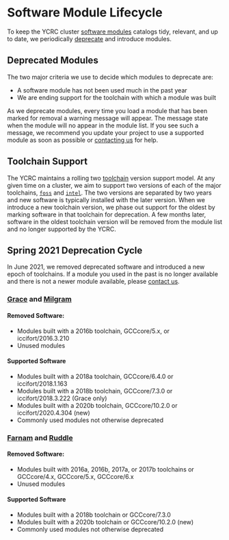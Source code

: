 # Software Module Lifecycle

To keep the YCRC cluster [software modules](/clusters-at-yale/applications/modules) catalogs tidy, relevant, and up to date, we periodically [deprecate](https://en.wikipedia.org/wiki/Deprecation#Software) and introduce modules.

## Deprecated Modules

 The two major criteria we use to decide which modules to deprecate are:

- A software module has not been used much in the past year
- We are ending support for the toolchain with which a module was built

As we deprecate modules, every time you load a module that has been marked for removal a warning message will appear. The message state when the module will no appear in the module list. If you see such a message, we recommend you update your project to use a supported module as soon as possible or [contacting us](/#get-help) for help. 

## Toolchain Support

The YCRC maintains a rolling two [toolchain](/clusters-at-yale/applications/toolchains) version support model. At any given time on a cluster, we aim to support two versions of each of the major toolchains, [`foss`](/clusters-at-yale/applications/toolchains/#free-open-source-software-foss) and [`intel`](/clusters-at-yale/applications/toolchains/#intel). The two versions are separated by two years and new software is typically installed with the later version. When we introduce a new toolchain version, we phase out support for the oldest by marking software in that toolchain for deprecation. A few months later, software in the oldest toolchain version will be removed from the module list and no longer supported by the YCRC.

## Spring 2021 Deprecation Cycle

In June 2021, we removed deprecated software and introduced a new epoch of toolchains. If a module you used in the past is no longer available and there is not a newer module available, please [contact us](/#get-help).

### [Grace](/clusters/grace) and [Milgram](/clusters/milgram)

#### Removed Software:

- Modules built with a 2016b toolchain, GCCcore/5.x, or iccifort/2016.3.210
- Unused modules

#### Supported Software

- Modules built with a 2018a toolchain, GCCcore/6.4.0 or iccifort/2018.1.163
- Modules built with a 2018b toolchain, GCCcore/7.3.0 or iccifort/2018.3.222 (Grace only)
- Modules built with a 2020b toolchain, GCCcore/10.2.0 or iccifort/2020.4.304 (new)
- Commonly used modules not otherwise deprecated

### [Farnam](/clusters/farnam) and [Ruddle](/clusters/ruddle)

#### Removed Software:

- Modules built with 2016a, 2016b, 2017a, or 2017b toolchains or GCCcore/4.x, GCCcore/5.x, GCCcore/6.x
- Unused modules

#### Supported Software

- Modules built with a 2018b toolchain or GCCcore/7.3.0
- Modules built with a 2020b toolchain or GCCcore/10.2.0 (new)
- Commonly used modules not otherwise deprecated